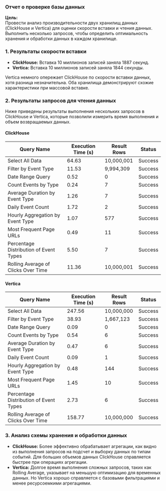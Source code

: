 ### Отчет о проверке базы данных

**Цель:**  
Провести анализ производительности двух хранилищ данных (ClickHouse и Vertica) для оценки скорости вставки и чтения данных. Выполнить несколько запросов, чтобы определить оптимальность хранения и обработки данных в каждом хранилище.

### 1. Результаты скорости вставки

- **ClickHouse:** Вставка 10 миллионов записей заняла 1887 секунд.
- **Vertica:** Вставка 10 миллионов записей заняла 1844 секунды.

Vertica немного опережает ClickHouse по скорости вставки данных, хотя разница незначительна. Оба хранилища демонстрируют схожие характеристики при массовой вставке.

### 2. Результаты запросов для чтения данных

Ниже приведены результаты выполнения нескольких запросов в ClickHouse и Vertica, которые позволили измерить время выполнения и объем возвращаемых данных.

#### ClickHouse
| Query Name                          | Execution Time (s) | Result Rows | Status  |
|-------------------------------------|---------------------|-------------|---------|
| Select All Data                     | 64.63              | 10,000,001  | Success |
| Filter by Event Type                | 11.53              | 9,994,309   | Success |
| Date Range Query                    | 0.52               | 0           | Success |
| Count Events by Type                | 0.24               | 7           | Success |
| Average Duration by Event Type      | 1.26               | 7           | Success |
| Daily Event Count                   | 1.72               | 2           | Success |
| Hourly Aggregation by Event Type    | 1.07               | 577         | Success |
| Most Frequent Page URLs             | 0.49               | 11          | Success |
| Percentage Distribution of Event Types | 5.50           | 7           | Success |
| Rolling Average of Clicks Over Time | 11.36              | 10,000,001  | Success |

#### Vertica
| Query Name                          | Execution Time (s) | Result Rows | Status  |
|-------------------------------------|---------------------|-------------|---------|
| Select All Data                     | 247.56             | 10,000,000  | Success |
| Filter by Event Type                | 38.93              | 1,667,123   | Success |
| Date Range Query                    | 0.09               | 0           | Success |
| Count Events by Type                | 0.54               | 6           | Success |
| Average Duration by Event Type      | 0.47               | 6           | Success |
| Daily Event Count                   | 0.09               | 1           | Success |
| Hourly Aggregation by Event Type    | 0.48               | 144         | Success |
| Most Frequent Page URLs             | 1.45               | 10          | Success |
| Percentage Distribution of Event Types | 2.73           | 6           | Success |
| Rolling Average of Clicks Over Time | 158.77             | 10,000,000  | Success |

### 3. Анализ схемы хранения и обработки данных

- **ClickHouse:** Более эффективно обрабатывает агрегации, как видно из выполнения запросов на подсчет и выборку данных по типам событий. Для больших объемов данных ClickHouse справляется быстрее при операциях агрегации.
- **Vertica:** Долгое время выполнения сложных запросов, таких как Rolling Average, указывает на меньшую оптимизацию для временных данных. Но Vertica хорошо справляется с базовыми фильтрациями и менее ресурсоемкими агрегациями.
